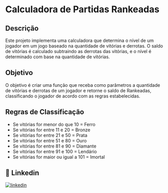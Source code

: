 # Calculadora de Partidas Rankeadas

## Descrição

Este projeto implementa uma calculadora que determina o nível de um jogador em um jogo baseado na quantidade de vitórias e derrotas. O saldo de vitórias é calculado subtraindo as derrotas das vitórias, e o nível é determinado com base na quantidade de vitórias.

## Objetivo

O objetivo é criar uma função que receba como parâmetros a quantidade de vitórias e derrotas de um jogador e retorne o saldo de Rankeadas, classificando o jogador de acordo com as regras estabelecidas.

## Regras de Classificação

- Se vitórias for menor do que 10 = Ferro
- Se vitórias for entre 11 e 20 = Bronze
- Se vitórias for entre 21 e 50 = Prata
- Se vitórias for entre 51 e 80 = Ouro
- Se vitórias for entre 81 e 90 = Diamante
- Se vitórias for entre 91 e 100 = Lendário
- Se vitórias for maior ou igual a 101 = Imortal


## 🔗 Linkedin
[![linkedin](https://img.shields.io/badge/linkedin-0A66C2?style=for-the-badge&logo=linkedin&logoColor=white)](https://www.linkedin.com/in/jonathannascimentodelima/)